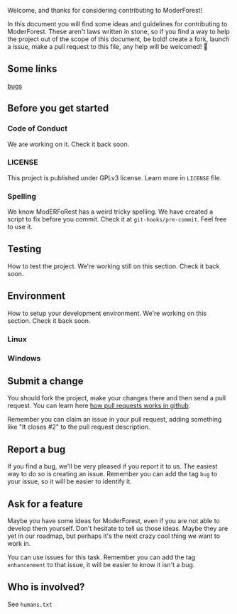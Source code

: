 Welcome, and thanks for considering contributing to ModerForest!

In this document you will find some ideas and guidelines for contributing to ModerForest. These aren't laws written in stone, so if you find a way to help the project out of the scope of this document, be bold! create a fork, launch a issue, make a pull request to this file, any help will be welcomed! :tada:

## Some links

[bugs](http://github.com/cafervero/moderforest/issues)  

## Before you get started
### Code of Conduct
We are working on it. Check it back soon.

### LICENSE
This project is published under GPLv3 license. Learn more in `LICENSE` file.

### Spelling
We know ModERFoRest has a <stroke>weird</stroke> tricky spelling. We have created a script to fix before you commit. Check it at `git-hooks/pre-commit`. Feel free to use it.

## Testing

How to test the project. We're working still on this section. Check it back soon.

## Environment

How to setup your development environment. We're working on this section. Check it back soon.

### Linux

### Windows

## Submit a change
You should fork the project, make your changes there and then send a pull request. You can learn here [how pull requests works in github](https://help.github.com/articles/using-pull-requests/).

Remember you can claim an issue in your pull request, adding something like "It closes #2" to the pull request description.

## Report a bug
If you find a bug, we'll be very pleased if you report it to us. The easiest way to do so is creating an issue. Remember you can add the tag `bug` to your issue, so it will be easier to identify it.

## Ask for a feature
Maybe you have some ideas for ModerForest, even if you are not able to develop them yourself. Don't hesitate to tell us those ideas. Maybe they are yet in our
roadmap, but perhaps it's the next crazy cool thing we want to work in.

You can use issues for this task. Remember you can add the tag `enhancenment` to that issue, it will be easier to know it isn't a bug.

## Who is involved?
See `humans.txt`

